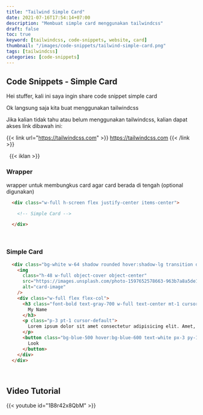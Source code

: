 ```yaml
---
title: "Tailwind Simple Card"
date: 2021-07-16T17:54:14+07:00
description: "Membuat simple card menggunakan tailwindcss"
draft: false
toc: true
keyword: [tailwindcss, code-snippets, website, card]
thumbnail: "/images/code-snippets/tailwind-simple-card.png"
tags: [tailwindcss]
categories: [code-snippets]
---
```


## Code Snippets - Simple Card

Hei stuffer, kali ini saya ingin share code snippet simple card

Ok langsung saja kita buat menggunakan tailwindcss

Jika kalian tidak tahu atau belum menggunakan tailwindcss, kalian dapat akses link dibawah ini:

{{< link url="https://tailwindcss.com" >}}
  https://tailwindcss.com
{{< /link >}}

&nbsp;
{{< iklan >}}

### Wrapper
wrapper untuk membungkus card agar card berada di tengah (optional digunakan)
```html
  <div class="w-full h-screen flex justify-center items-center">

    <!-- Simple Card -->

  </div>
```

&nbsp;

### Simple Card
```html
  <div class="bg-white w-64 shadow rounded hover:shadow-lg transition duration-200 transform hover:-translate-y-2 overflow-hidden">
    <img 
      class="h-48 w-full object-cover object-center"
      src="https://images.unsplash.com/photo-1597652578663-963b7a8a5de1?ixlib=rb-1.2.1&ixid=eyJhcHBfaWQiOjEyMDd9&auto=format&fit=crop&w=1402&q=80"
      alt="card-image"
    />
    <div class="w-full flex flex-col">
      <h3 class="font-bold text-gray-700 w-full text-center mt-1 cursor-default text-lg">
        My Name
      </h3>
      <p class="p-3 pt-1 cursor-default">
        Lorem ipsum dolor sit amet consectetur adipisicing elit. Amet, alias?
      </p>
      <button class="bg-blue-500 hover:bg-blue-600 text-white px-3 py-1 m-2 focus:outline-none rounded">
        Look
      </button>
    </div>
  </div>
```

&nbsp;

## Video Tutorial
{{< youtube id="1B8r42x8QbM" >}}
